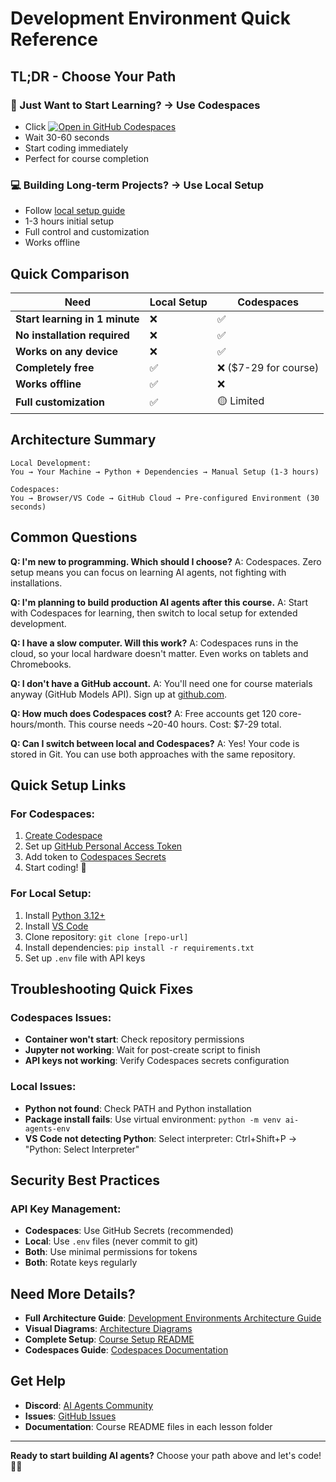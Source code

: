 # Development Environment Quick Reference

## TL;DR - Choose Your Path

### 🚀 Just Want to Start Learning? → Use Codespaces
- Click [![Open in GitHub Codespaces](https://github.com/codespaces/badge.svg)](https://github.com/codespaces/new?repo=ai-agents-for-beginners)
- Wait 30-60 seconds
- Start coding immediately
- Perfect for course completion

### 💻 Building Long-term Projects? → Use Local Setup
- Follow [local setup guide](./README.md)
- 1-3 hours initial setup
- Full control and customization
- Works offline

## Quick Comparison

| Need | Local Setup | Codespaces |
|------|-------------|------------|
| **Start learning in 1 minute** | ❌ | ✅ |
| **No installation required** | ❌ | ✅ |
| **Works on any device** | ❌ | ✅ |
| **Completely free** | ✅ | ❌ ($7-29 for course) |
| **Works offline** | ✅ | ❌ |
| **Full customization** | ✅ | 🟡 Limited |

## Architecture Summary

```
Local Development:
You → Your Machine → Python + Dependencies → Manual Setup (1-3 hours)

Codespaces:
You → Browser/VS Code → GitHub Cloud → Pre-configured Environment (30 seconds)
```

## Common Questions

**Q: I'm new to programming. Which should I choose?**
A: Codespaces. Zero setup means you can focus on learning AI agents, not fighting with installations.

**Q: I'm planning to build production AI agents after this course.**
A: Start with Codespaces for learning, then switch to local setup for extended development.

**Q: I have a slow computer. Will this work?**
A: Codespaces runs in the cloud, so your local hardware doesn't matter. Even works on tablets and Chromebooks.

**Q: I don't have a GitHub account.**
A: You'll need one for course materials anyway (GitHub Models API). Sign up at [github.com](https://github.com).

**Q: How much does Codespaces cost?**
A: Free accounts get 120 core-hours/month. This course needs ~20-40 hours. Cost: $7-29 total.

**Q: Can I switch between local and Codespaces?**
A: Yes! Your code is stored in Git. You can use both approaches with the same repository.

## Quick Setup Links

### For Codespaces:
1. [Create Codespace](https://github.com/codespaces/new?repo=ai-agents-for-beginners) 
2. Set up [GitHub Personal Access Token](https://github.com/settings/personal-access-tokens)
3. Add token to [Codespaces Secrets](https://github.com/settings/codespaces)
4. Start coding! 🎉

### For Local Setup:
1. Install [Python 3.12+](https://python.org)
2. Install [VS Code](https://code.visualstudio.com)
3. Clone repository: `git clone [repo-url]`
4. Install dependencies: `pip install -r requirements.txt`
5. Set up `.env` file with API keys

## Troubleshooting Quick Fixes

### Codespaces Issues:
- **Container won't start**: Check repository permissions
- **Jupyter not working**: Wait for post-create script to finish
- **API keys not working**: Verify Codespaces secrets configuration

### Local Issues:
- **Python not found**: Check PATH and Python installation
- **Package install fails**: Use virtual environment: `python -m venv ai-agents-env`
- **VS Code not detecting Python**: Select interpreter: Ctrl+Shift+P → "Python: Select Interpreter"

## Security Best Practices

### API Key Management:
- **Codespaces**: Use GitHub Secrets (recommended)
- **Local**: Use `.env` files (never commit to git)
- **Both**: Use minimal permissions for tokens
- **Both**: Rotate keys regularly

## Need More Details?

- **Full Architecture Guide**: [Development Environments Architecture Guide](./DEVELOPMENT_ENVIRONMENTS_GUIDE.md)
- **Visual Diagrams**: [Architecture Diagrams](./ARCHITECTURE_DIAGRAMS.md)  
- **Complete Setup**: [Course Setup README](./README.md)
- **Codespaces Guide**: [Codespaces Documentation](../.devcontainer/CODESPACES.md)

## Get Help

- **Discord**: [AI Agents Community](https://aka.ms/ai-agents/discord)
- **Issues**: [GitHub Issues](https://github.com/microsoft/ai-agents-for-beginners/issues)
- **Documentation**: Course README files in each lesson folder

---

**Ready to start building AI agents?** Choose your path above and let's code! 🤖🚀
